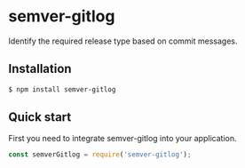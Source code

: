 # semver-gitlog

Identify the required release type based on commit messages.

## Installation

```bash
$ npm install semver-gitlog
```

## Quick start

First you need to integrate semver-gitlog into your application.

```javascript
const semverGitlog = require('semver-gitlog');
```
